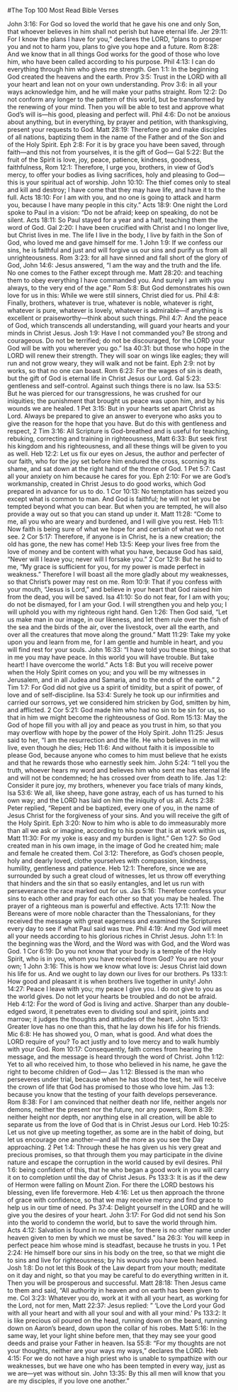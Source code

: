 #The Top 100 Most Read Bible Verses

John 3:16: For God so loved the world that he gave his one and only Son, that whoever believes in him shall not perish but have eternal life.
Jer 29:11: For I know the plans I have for you,” declares the LORD, “plans to prosper you and not to harm you, plans to give you hope and a future.
Rom 8:28: And we know that in all things God works for the good of those who love him, who have been called according to his purpose.
Phil 4:13: I can do everything through him who gives me strength.
Gen 1:1: In the beginning God created the heavens and the earth.
Prov 3:5: Trust in the LORD with all your heart and lean not on your own understanding.
Prov 3:6: in all your ways acknowledge him, and he will make your paths straight.
Rom 12:2: Do not conform any longer to the pattern of this world, but be transformed by the renewing of your mind. Then you will be able to test and approve what God’s will is—his good, pleasing and perfect will.
Phil 4:6: Do not be anxious about anything, but in everything, by prayer and petition, with thanksgiving, present your requests to God.
Matt 28:19: Therefore go and make disciples of all nations, baptizing them in the name of the Father and of the Son and of the Holy Spirit.
Eph 2:8: For it is by grace you have been saved, through faith—and this not from yourselves, it is the gift of God—
Gal 5:22: But the fruit of the Spirit is love, joy, peace, patience, kindness, goodness, faithfulness,
Rom 12:1: Therefore, I urge you, brothers, in view of God’s mercy, to offer your bodies as living sacrifices, holy and pleasing to God—this is your spiritual act of worship.
John 10:10: The thief comes only to steal and kill and destroy; I have come that they may have life, and have it to the full.
Acts 18:10: For I am with you, and no one is going to attack and harm you, because I have many people in this city.”
Acts 18:9: One night the Lord spoke to Paul in a vision: “Do not be afraid; keep on speaking, do not be silent.
Acts 18:11: So Paul stayed for a year and a half, teaching them the word of God.
Gal 2:20: I have been crucified with Christ and I no longer live, but Christ lives in me. The life I live in the body, I live by faith in the Son of God, who loved me and gave himself for me.
1 John 1:9: If we confess our sins, he is faithful and just and will forgive us our sins and purify us from all unrighteousness.
Rom 3:23: for all have sinned and fall short of the glory of God,
John 14:6: Jesus answered, “I am the way and the truth and the life. No one comes to the Father except through me.
Matt 28:20: and teaching them to obey everything I have commanded you. And surely I am with you always, to the very end of the age.”
Rom 5:8: But God demonstrates his own love for us in this: While we were still sinners, Christ died for us.
Phil 4:8: Finally, brothers, whatever is true, whatever is noble, whatever is right, whatever is pure, whatever is lovely, whatever is admirable—if anything is excellent or praiseworthy—think about such things.
Phil 4:7: And the peace of God, which transcends all understanding, will guard your hearts and your minds in Christ Jesus.
Josh 1:9: Have I not commanded you? Be strong and courageous. Do not be terrified; do not be discouraged, for the LORD your God will be with you wherever you go.”
Isa 40:31: but those who hope in the LORD will renew their strength. They will soar on wings like eagles; they will run and not grow weary, they will walk and not be faint.
Eph 2:9: not by works, so that no one can boast.
Rom 6:23: For the wages of sin is death, but the gift of God is eternal life in Christ Jesus our Lord.
Gal 5:23: gentleness and self-control. Against such things there is no law.
Isa 53:5: But he was pierced for our transgressions, he was crushed for our iniquities; the punishment that brought us peace was upon him, and by his wounds we are healed.
1 Pet 3:15: But in your hearts set apart Christ as Lord. Always be prepared to give an answer to everyone who asks you to give the reason for the hope that you have. But do this with gentleness and respect,
2 Tim 3:16: All Scripture is God-breathed and is useful for teaching, rebuking, correcting and training in righteousness,
Matt 6:33: But seek first his kingdom and his righteousness, and all these things will be given to you as well.
Heb 12:2: Let us fix our eyes on Jesus, the author and perfecter of our faith, who for the joy set before him endured the cross, scorning its shame, and sat down at the right hand of the throne of God.
1 Pet 5:7: Cast all your anxiety on him because he cares for you.
Eph 2:10: For we are God’s workmanship, created in Christ Jesus to do good works, which God prepared in advance for us to do.
1 Cor 10:13: No temptation has seized you except what is common to man. And God is faithful; he will not let you be tempted beyond what you can bear. But when you are tempted, he will also provide a way out so that you can stand up under it.
Matt 11:28: “Come to me, all you who are weary and burdened, and I will give you rest.
Heb 11:1: Now faith is being sure of what we hope for and certain of what we do not see.
2 Cor 5:17: Therefore, if anyone is in Christ, he is a new creation; the old has gone, the new has come!
Heb 13:5: Keep your lives free from the love of money and be content with what you have, because God has said, “Never will I leave you; never will I forsake you.”
2 Cor 12:9: But he said to me, “My grace is sufficient for you, for my power is made perfect in weakness.” Therefore I will boast all the more gladly about my weaknesses, so that Christ’s power may rest on me.
Rom 10:9: That if you confess with your mouth, “Jesus is Lord,” and believe in your heart that God raised him from the dead, you will be saved.
Isa 41:10: So do not fear, for I am with you; do not be dismayed, for I am your God. I will strengthen you and help you; I will uphold you with my righteous right hand.
Gen 1:26: Then God said, “Let us make man in our image, in our likeness, and let them rule over the fish of the sea and the birds of the air, over the livestock, over all the earth, and over all the creatures that move along the ground.”
Matt 11:29: Take my yoke upon you and learn from me, for I am gentle and humble in heart, and you will find rest for your souls.
John 16:33: “I have told you these things, so that in me you may have peace. In this world you will have trouble. But take heart! I have overcome the world.”
Acts 1:8: But you will receive power when the Holy Spirit comes on you; and you will be my witnesses in Jerusalem, and in all Judea and Samaria, and to the ends of the earth.”
2 Tim 1:7: For God did not give us a spirit of timidity, but a spirit of power, of love and of self-discipline.
Isa 53:4: Surely he took up our infirmities and carried our sorrows, yet we considered him stricken by God, smitten by him, and afflicted.
2 Cor 5:21: God made him who had no sin to be sin for us, so that in him we might become the righteousness of God.
Rom 15:13: May the God of hope fill you with all joy and peace as you trust in him, so that you may overflow with hope by the power of the Holy Spirit.
John 11:25: Jesus said to her, “I am the resurrection and the life. He who believes in me will live, even though he dies;
Heb 11:6: And without faith it is impossible to please God, because anyone who comes to him must believe that he exists and that he rewards those who earnestly seek him.
John 5:24: “I tell you the truth, whoever hears my word and believes him who sent me has eternal life and will not be condemned; he has crossed over from death to life.
Jas 1:2: Consider it pure joy, my brothers, whenever you face trials of many kinds,
Isa 53:6: We all, like sheep, have gone astray, each of us has turned to his own way; and the LORD has laid on him the iniquity of us all.
Acts 2:38: Peter replied, “Repent and be baptized, every one of you, in the name of Jesus Christ for the forgiveness of your sins. And you will receive the gift of the Holy Spirit.
Eph 3:20: Now to him who is able to do immeasurably more than all we ask or imagine, according to his power that is at work within us,
Matt 11:30: For my yoke is easy and my burden is light.”
Gen 1:27: So God created man in his own image, in the image of God he created him; male and female he created them.
Col 3:12: Therefore, as God’s chosen people, holy and dearly loved, clothe yourselves with compassion, kindness, humility, gentleness and patience.
Heb 12:1: Therefore, since we are surrounded by such a great cloud of witnesses, let us throw off everything that hinders and the sin that so easily entangles, and let us run with perseverance the race marked out for us.
Jas 5:16: Therefore confess your sins to each other and pray for each other so that you may be healed. The prayer of a righteous man is powerful and effective.
Acts 17:11: Now the Bereans were of more noble character than the Thessalonians, for they received the message with great eagerness and examined the Scriptures every day to see if what Paul said was true.
Phil 4:19: And my God will meet all your needs according to his glorious riches in Christ Jesus.
John 1:1: In the beginning was the Word, and the Word was with God, and the Word was God.
1 Cor 6:19: Do you not know that your body is a temple of the Holy Spirit, who is in you, whom you have received from God? You are not your own;
1 John 3:16: This is how we know what love is: Jesus Christ laid down his life for us. And we ought to lay down our lives for our brothers.
Ps 133:1: How good and pleasant it is when brothers live together in unity!
John 14:27: Peace I leave with you; my peace I give you. I do not give to you as the world gives. Do not let your hearts be troubled and do not be afraid.
Heb 4:12: For the word of God is living and active. Sharper than any double-edged sword, it penetrates even to dividing soul and spirit, joints and marrow; it judges the thoughts and attitudes of the heart.
John 15:13: Greater love has no one than this, that he lay down his life for his friends.
Mic 6:8: He has showed you, O man, what is good. And what does the LORD require of you? To act justly and to love mercy and to walk humbly with your God.
Rom 10:17: Consequently, faith comes from hearing the message, and the message is heard through the word of Christ.
John 1:12: Yet to all who received him, to those who believed in his name, he gave the right to become children of God—
Jas 1:12: Blessed is the man who perseveres under trial, because when he has stood the test, he will receive the crown of life that God has promised to those who love him.
Jas 1:3: because you know that the testing of your faith develops perseverance.
Rom 8:38: For I am convinced that neither death nor life, neither angels nor demons, neither the present nor the future, nor any powers,
Rom 8:39: neither height nor depth, nor anything else in all creation, will be able to separate us from the love of God that is in Christ Jesus our Lord.
Heb 10:25: Let us not give up meeting together, as some are in the habit of doing, but let us encourage one another—and all the more as you see the Day approaching.
2 Pet 1:4: Through these he has given us his very great and precious promises, so that through them you may participate in the divine nature and escape the corruption in the world caused by evil desires.
Phil 1:6: being confident of this, that he who began a good work in you will carry it on to completion until the day of Christ Jesus.
Ps 133:3: It is as if the dew of Hermon were falling on Mount Zion. For there the LORD bestows his blessing, even life forevermore.
Heb 4:16: Let us then approach the throne of grace with confidence, so that we may receive mercy and find grace to help us in our time of need.
Ps 37:4: Delight yourself in the LORD and he will give you the desires of your heart.
John 3:17: For God did not send his Son into the world to condemn the world, but to save the world through him.
Acts 4:12: Salvation is found in no one else, for there is no other name under heaven given to men by which we must be saved.”
Isa 26:3: You will keep in perfect peace him whose mind is steadfast, because he trusts in you.
1 Pet 2:24: He himself bore our sins in his body on the tree, so that we might die to sins and live for righteousness; by his wounds you have been healed.
Josh 1:8: Do not let this Book of the Law depart from your mouth; meditate on it day and night, so that you may be careful to do everything written in it. Then you will be prosperous and successful.
Matt 28:18: Then Jesus came to them and said, “All authority in heaven and on earth has been given to me.
Col 3:23: Whatever you do, work at it with all your heart, as working for the Lord, not for men,
Matt 22:37: Jesus replied: ” ‘Love the Lord your God with all your heart and with all your soul and with all your mind.’
Ps 133:2: It is like precious oil poured on the head, running down on the beard, running down on Aaron’s beard, down upon the collar of his robes.
Matt 5:16: In the same way, let your light shine before men, that they may see your good deeds and praise your Father in heaven.
Isa 55:8: “For my thoughts are not your thoughts, neither are your ways my ways,” declares the LORD.
Heb 4:15: For we do not have a high priest who is unable to sympathize with our weaknesses, but we have one who has been tempted in every way, just as we are—yet was without sin.
John 13:35: By this all men will know that you are my disciples, if you love one another.”
